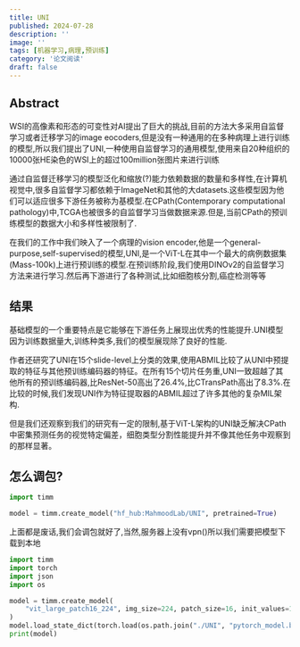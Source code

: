 ```yaml
---
title: UNI
published: 2024-07-28
description: ''
image: ''
tags: [机器学习,病理,预训练]
category: '论文阅读'
draft: false 
---
```


## Abstract

WSI的高像素和形态的可变性对AI提出了巨大的挑战,目前的方法大多采用自监督学习或者迁移学习的image eocoders,但是没有一种通用的在多种病理上进行训练的模型,所以我们提出了UNI,一种使用自监督学习的通用模型,使用来自20种组织的10000张HE染色的WSI上的超过100million张图片来进行训练

通过自监督迁移学习的模型泛化和缩放(?)能力依赖数据的数量和多样性,在计算机视觉中,很多自监督学习都依赖于ImageNet和其他的大datasets.这些模型因为他们可以适应很多下游任务被称为基模型.在CPath(Contemporary computational pathology)中,TCGA也被很多的自监督学习当做数据来源.但是,当前CPath的预训练模型的数据大小和多样性被限制了.

在我们的工作中我们映入了一个病理的vision encoder,他是一个general-purpose,self-supervised的模型,UNI,是一个ViT-L在其中一个最大的病例数据集(Mass-100k)上进行预训练的模型.在预训练阶段,我们使用DINOv2的自监督学习方法来进行学习.然后再下游进行了各种测试,比如细胞核分割,癌症检测等等

## 结果

基础模型的一个重要特点是它能够在下游任务上展现出优秀的性能提升.UNI模型因为训练数据量大,训练种类多,我们的模型展现除了良好的性能.

作者还研究了UNI在15个slide-level上分类的效果,使用ABMIL比较了从UNI中预提取的特征与其他预训练编码器的特征。在所有15个切片任务重,UNI一致超越了其他所有的预训练编码器,比ResNet-50高出了26.4%,比CTransPath高出了8.3%.在比较的时候,我们发现UNI作为特征提取器的ABMIL超过了许多其他的复杂MIL架构.

但是我们还观察到我们的研究有一定的限制,基于ViT-L架构的UNI缺乏解决CPath中密集预测任务的视觉特定偏差，细胞类型分割性能提升并不像其他任务中观察到的那样显著。

## 怎么调包?

```python
import timm

model = timm.create_model("hf_hub:MahmoodLab/UNI", pretrained=True)
```

上面都是废话,我们会调包就好了,当然,服务器上没有vpn()所以我们需要把模型下载到本地

```python
import timm
import torch
import json
import os

model = timm.create_model(
    "vit_large_patch16_224", img_size=224, patch_size=16, init_values=1e-5, num_classes=0, dynamic_img_size=True
)
model.load_state_dict(torch.load(os.path.join("./UNI", "pytorch_model.bin"), map_location="cuda:1"), strict=True)
print(model)
```

